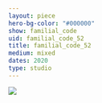 ```yaml
---
layout: piece
hero-bg-color: "#000000"
show: familial_code
uid: familial_code_52
title: familial_code_52
medium: mixed
dates: 2020
type: studio
---
```


<img src="{{site.baseurl}}img/{{page.type}}/{{page.show}}/{{page.uid}}.jpg" class="piece-photo"/>

